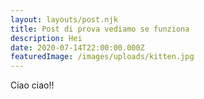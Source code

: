 ```yaml
---
layout: layouts/post.njk
title: Post di prova vediamo se funziona
description: Hei
date: 2020-07-14T22:00:00.000Z
featuredImage: /images/uploads/kitten.jpg
---
```

Ciao ciao!!